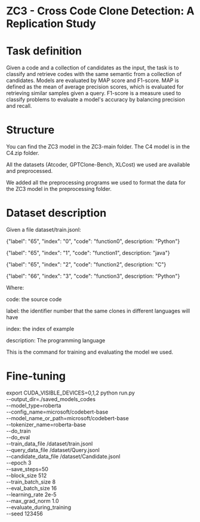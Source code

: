 # ZC3 - Cross Code Clone Detection: A Replication Study

# Task definition
Given a code and a collection of candidates as the input, the task is to classify and retrieve codes with the same semantic from a collection of candidates. Models are evaluated by MAP score and F1-score. MAP is defined as the mean of average precision scores, which is evaluated for retrieving similar samples given a query. F1-score is a measure used to classify problems to evaluate a model's accuracy by balancing precision and recall.

# Structure
You can find the ZC3 model in the ZC3-main folder. The C4 model is in the C4.zip folder.

All the datasets (Atcoder, GPTClone-Bench, XLCost) we used are available and preprocessed.

We added all the preprocessing programs we used to format the data for the ZC3 model in the preprocessing folder.

# Dataset description
Given a file dataset/train.jsonl:

{"label": "65", "index": "0", "code": "function0", description: "Python"}

{"label": "65", "index": "1", "code": "function1", description: "java"}

{"label": "65", "index": "2", "code": "function2", description: "C"}

{"label": "66", "index": "3", "code": "function3", description: "Python"}

Where:

code: the source code

label: the identifier number that the same clones in different languages will have

index: the index of example

description: The programming language

This is the command for training and evaluating the model we used.

# Fine-tuning

export CUDA_VISIBLE_DEVICES=0,1,2
python run.py \
 --output_dir=./saved_models_codes \
 --model_type=roberta \
 --config_name=microsoft/codebert-base \
 --model_name_or_path=microsoft/codebert-base \
 --tokenizer_name=roberta-base \
 --do_train \
 --do_eval \
 --train_data_file /dataset/train.jsonl \
 --query_data_file /dataset/Query.jsonl \
 --candidate_data_file  /dataset/Candidate.jsonl \
 --epoch 3 \
 --save_steps=50 \
 --block_size 512 \
 --train_batch_size 8 \
 --eval_batch_size 16 \
 --learning_rate 2e-5 \
 --max_grad_norm 1.0 \
 --evaluate_during_training \
 --seed 123456 
